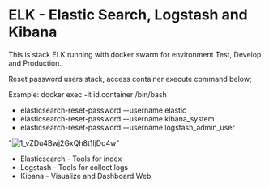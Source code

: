 # ELK - Elastic Search, Logstash and Kibana

This is stack ELK running with docker swarm for environment Test, Develop and Production. 

Reset password users stack, access container execute command below; 

Example: docker exec -it id.container /bin/bash

- elasticsearch-reset-password --username elastic
- elasticsearch-reset-password --username kibana_system
- elasticsearch-reset-password --username logstash_admin_user

"![1_vZDu4Bwj2GxQh8t1IjDq4w](https://github.com/Fernand0S/elk/assets/32446123/9b7b134d-b81d-41a0-895a-787216d992c3)"

- Elasticsearch - Tools for index 
- Logstash - Tools for collect logs
- Kibana - Visualize and Dashboard Web
